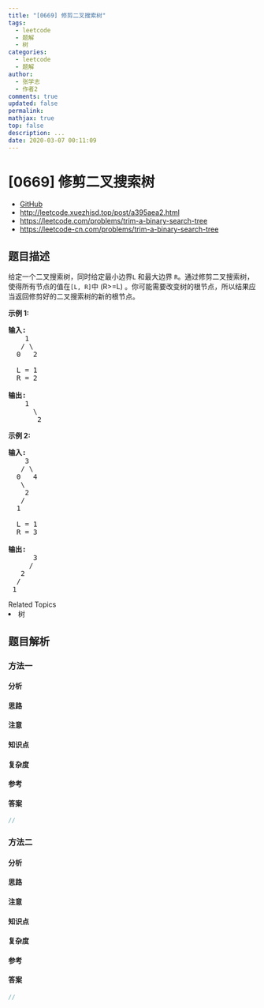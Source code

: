 ```yaml
---
title: "[0669] 修剪二叉搜索树"
tags:
  - leetcode
  - 题解
  - 树
categories:
  - leetcode
  - 题解
author:
  - 张学志
  - 作者2
comments: true
updated: false
permalink:
mathjax: true
top: false
description: ...
date: 2020-03-07 00:11:09
---
```



# [0669] 修剪二叉搜索树
* [GitHub](https://github.com/algoboy101/LeetCodeCrowdsource/tree/master/_posts/QA/%5B0669%5D%20%E4%BF%AE%E5%89%AA%E4%BA%8C%E5%8F%89%E6%90%9C%E7%B4%A2%E6%A0%91.md)
* http://leetcode.xuezhisd.top/post/a395aea2.html
* https://leetcode.com/problems/trim-a-binary-search-tree
* https://leetcode-cn.com/problems/trim-a-binary-search-tree


## 题目描述

<p>给定一个二叉搜索树，同时给定最小边界<code>L</code>&nbsp;和最大边界&nbsp;<code>R</code>。通过修剪二叉搜索树，使得所有节点的值在<code>[L, R]</code>中 (R&gt;=L) 。你可能需要改变树的根节点，所以结果应当返回修剪好的二叉搜索树的新的根节点。</p>

<p><strong>示例 1:</strong></p>

<pre>
<strong>输入:</strong> 
    1
   / \
  0   2

  L = 1
  R = 2

<strong>输出:</strong> 
    1
      \
       2
</pre>

<p><strong>示例 2:</strong></p>

<pre>
<strong>输入:</strong> 
    3
   / \
  0   4
   \
    2
   /
  1

  L = 1
  R = 3

<strong>输出:</strong> 
      3
     / 
   2   
  /
 1
</pre>
<div><div>Related Topics</div><div><li>树</li></div></div>


## 题目解析


### 方法一

#### 分析

#### 思路

#### 注意

#### 知识点

#### 复杂度

#### 参考

#### 答案

```cpp
//
```


### 方法二

#### 分析

#### 思路

#### 注意

#### 知识点

#### 复杂度

#### 参考

#### 答案

```cpp
//
```


